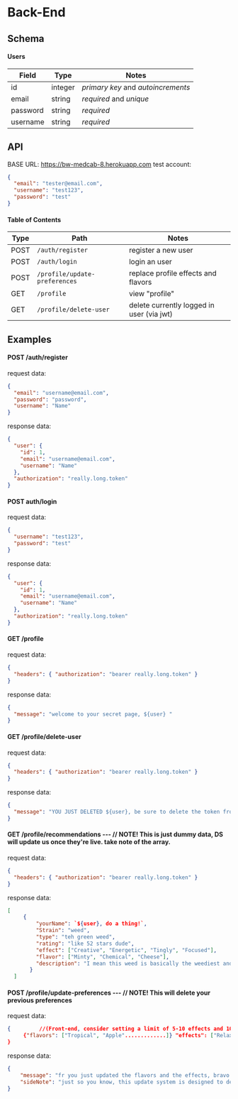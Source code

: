# Back-End

## Schema

#### Users

| Field    | Type    | Notes                              |
| -------- | ------- | ---------------------------------- |
| id       | integer | _primary key_ and _autoincrements_ |
| email    | string  | _required_ and _unique_            |
| password | string  | _required_                         |
| username | string  | _required_                         |

## API

BASE URL: https://bw-medcab-8.herokuapp.com
test account:

```json
{
  "email": "tester@email.com",
  "username": "test123",
  "password": "test"
}
```

#### Table of Contents

| Type | Path                             | Notes                                        |
| ---- | ---------------------------------|----------------------------------------------|
| POST | `/auth/register`                 | register a new user                          |
| POST | `/auth/login`                    | login an user                                |
| POST | `/profile/update-preferences`    | replace profile effects and flavors          |
| GET  | `/profile`                       | view "profile"                               |
| GET  | `/profile/delete-user`           | delete currently logged in user (via jwt)    |

## Examples

#### POST /auth/register

request data:

```json
{
  "email": "username@email.com",
  "password": "password",
  "username": "Name"
}
```

response data:

```json
{
  "user": {
    "id": 1,
    "email": "username@email.com",
    "username": "Name"
  },
  "authorization": "really.long.token"
}
```

#### POST auth/login

request data:

```json
{
  "username": "test123",
  "password": "test"
}
```

response data:

```json
{
  "user": {
    "id": 1,
    "email": "username@email.com",
    "username": "Name"
  },
  "authorization": "really.long.token"
}
```

#### GET /profile

request data:

```json (include auth token in headers)
{
  "headers": { "authorization": "bearer really.long.token" }
}
```

response data:

```json
{
  "message": "welcome to your secret page, ${user} "
}
```

#### GET /profile/delete-user

request data:

```json (include auth token in headers)
{
  "headers": { "authorization": "bearer really.long.token" }
}
```

response data:

```json 
{
  "message": "YOU JUST DELETED ${user}, be sure to delete the token from memory"
}
```


#### GET /profile/recommendations --- // NOTE! This is just dummy data, DS will update us once they're live. take note of the array.

request data:

```json
{
  "headers": { "authorization": "bearer really.long.token" }
}
```

response data:

```json
[
     {
         "yourName": `${user}, do a thing!`,
         "Strain": "weed",
         "type": "teh green weed",
         "rating": "like 52 stars dude",
         "effect": ["Creative", "Energetic", "Tingly", "Focused"],
         "flavor": ["Minty", "Chemical", "Cheese"],
         "description": "I mean this weed is basically the weediest and the cheesiest",
       }
  ]
```

#### POST /profile/update-preferences --- // NOTE! This will delete your previous preferences

request data:

```json (include auth token in headers)
{         //(Front-end, consider setting a limit of 5-10 effects and 10-20 flavors to increase model accuracy)
     {"flavors": ["Tropical", "Apple".............]} "effects": ["Relaxed", "Happy".............]}
}
```

response data:

```json
{
    "message": "fr you just updated the flavors and the effects, bravo. I might even send a response or something someday",
    "sideNote": "just so you know, this update system is designed to delete your previous preferences. I hope you remember them"
}
```
